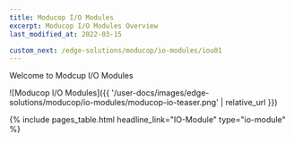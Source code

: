 ```yaml
---
title: Moducop I/O Modules
excerpt: Moducop I/O Modules Overview
last_modified_at: 2022-03-15

custom_next: /edge-solutions/moducop/io-modules/iou01
---
```


Welcome to Modcup I/O Modules

![Moducop I/O Modules]({{ '/user-docs/images/edge-solutions/moducop/io-modules/moducop-io-teaser.png' | relative_url }})

{% include pages_table.html headline_link="IO-Module" type="io-module" %}
